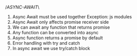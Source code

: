 /*ASYNC-AWAIT*\

1. Async Await must be used together
   Exception: js modules
2. Async Await only affects promise receiver side
3. We can await any function that returns promise
4. Any function can be converted into async
5. Async function returns a promise  by default
6. Error handling with try and catch
7. In async await we use try/catch block


